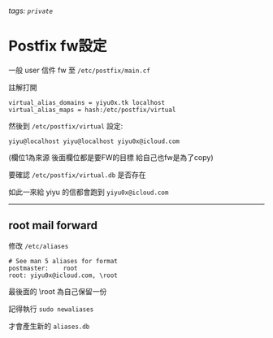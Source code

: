 ###### tags: `private` 
# Postfix fw設定

一般 user 信件 fw 至 `/etc/postfix/main.cf` 

註解打開
```
virtual_alias_domains = yiyu0x.tk localhost
virtual_alias_maps = hash:/etc/postfix/virtual
```

然後到 `/etc/postfix/virtual` 設定:
```
yiyu@localhost yiyu@localhost yiyu0x@icloud.com
```
(欄位1為來源 後面欄位都是要FW的目標 給自己也fw是為了copy)

要確認 `/etc/postfix/virtual.db` 是否存在

如此一來給 yiyu 的信都會跑到 `yiyu0x@icloud.com`

---
## root mail forward

修改 `/etc/aliases`

```
# See man 5 aliases for format
postmaster:    root
root: yiyu0x@icloud.com, \root
```

最後面的 \root 為自己保留一份

記得執行 `sudo newaliases`

才會產生新的 `aliases.db`
